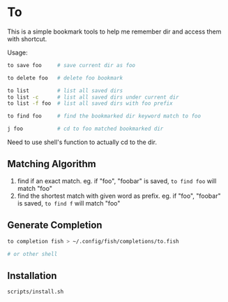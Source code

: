 # To

This is a simple bookmark tools to help me remember dir and access them with
shortcut.

Usage:

```sh
to save foo     # save current dir as foo

to delete foo   # delete foo bookmark

to list         # list all saved dirs
to list -c      # list all saved dirs under current dir
to list -f foo  # list all saved dirs with foo prefix

to find foo     # find the bookmarked dir keyword match to foo

j foo           # cd to foo matched bookmarked dir
```

Need to use shell's function to actually cd to the dir.

## Matching Algorithm

1. find if an exact match. eg. if "foo", "foobar" is saved, `to find foo` will
   match "foo"
2. find the shortest match with given word as prefix.  eg. if "foo", "foobar"
   is saved, `to find f` will match "foo"

## Generate Completion

```sh
to completion fish > ~/.config/fish/completions/to.fish

# or other shell
```

## Installation

```sh
scripts/install.sh
```
